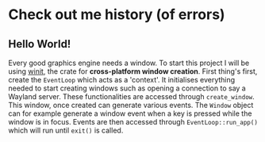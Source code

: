 # Check out me history (of errors)
## Hello World!
Every good graphics engine needs a window. To start this project I will be using
[winit]("https://crates.io/crates/winit"), the crate for **cross-platform window creation**. First
thing's first, create the `EventLoop` which acts as a 'context'. It initialises everything needed to
start creating windows such as opening a connection to say a Wayland server. These functionalities
are accessed through `create_window`. This window, once created can generate various events. The
`Window` object can for example generate a window event when a key is pressed while the window is in
focus. Events are then accessed through `EventLoop::run_app()` which will run until `exit()` is
called.